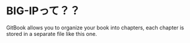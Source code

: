 # BIG-IPって？？

GitBook allows you to organize your book into chapters, each chapter is stored in a separate file like this one.
